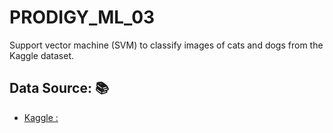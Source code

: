 # PRODIGY_ML_03
Support vector machine (SVM) to classify images of cats and dogs from the Kaggle dataset.

## Data Source: :books:
- [Kaggle :](https://www.kaggle.com/c/dogs-vs-cats/data)
